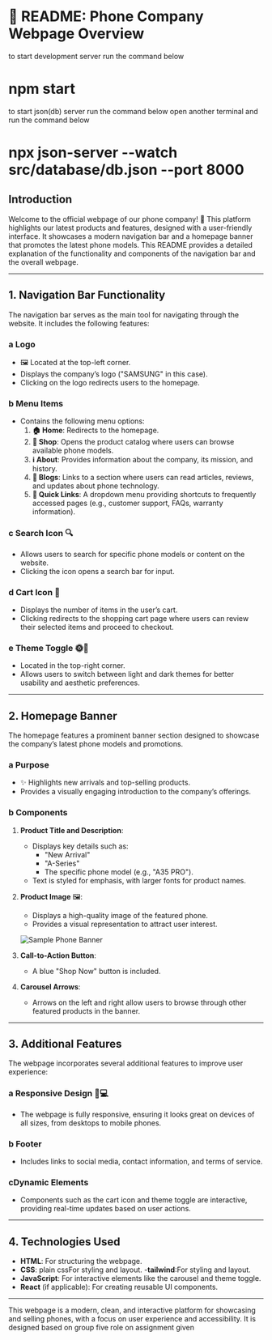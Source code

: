 # 📱 README: Phone Company Webpage Overview

to start development server run the command below

# npm start

to start json(db) server run the command below open another terminal and run the command below

# npx json-server --watch src/database/db.json --port 8000

## Introduction

Welcome to the official webpage of our phone company! 🌟 This platform highlights our latest products and features, designed with a user-friendly interface. It showcases a modern navigation bar and a homepage banner that promotes the latest phone models. This README provides a detailed explanation of the functionality and components of the navigation bar and the overall webpage.

---

## 1. **Navigation Bar Functionality**

The navigation bar serves as the main tool for navigating through the website. It includes the following features:

### a **Logo**

- 🖼️ Located at the top-left corner.
- Displays the company’s logo ("SAMSUNG" in this case).
- Clicking on the logo redirects users to the homepage.

### b **Menu Items**

- Contains the following menu options:
  1. **🏠 Home**: Redirects to the homepage.
  2. **🛒 Shop**: Opens the product catalog where users can browse available phone models.
  3. **ℹ️ About**: Provides information about the company, its mission, and history.
  4. **📝 Blogs**: Links to a section where users can read articles, reviews, and updates about phone technology.
  5. **🔗 Quick Links**: A dropdown menu providing shortcuts to frequently accessed pages (e.g., customer support, FAQs, warranty information).

### c **Search Icon** 🔍

- Allows users to search for specific phone models or content on the website.
- Clicking the icon opens a search bar for input.

### d **Cart Icon** 🛒

- Displays the number of items in the user’s cart.
- Clicking redirects to the shopping cart page where users can review their selected items and proceed to checkout.

### e **Theme Toggle** 🌞🌙

- Located in the top-right corner.
- Allows users to switch between light and dark themes for better usability and aesthetic preferences.

---

## 2. **Homepage Banner**

The homepage features a prominent banner section designed to showcase the company’s latest phone models and promotions.

### a **Purpose**

- ✨ Highlights new arrivals and top-selling products.
- Provides a visually engaging introduction to the company’s offerings.

### b **Components**

1. **Product Title and Description**:

   - Displays key details such as:
     - "New Arrival"
     - "A-Series"
     - The specific phone model (e.g., "A35 PRO").
   - Text is styled for emphasis, with larger fonts for product names.

2. **Product Image** 🖼️:

   - Displays a high-quality image of the featured phone.
   - Provides a visual representation to attract user interest.

   ![Sample Phone Banner](https://via.placeholder.com/800x400 "Phone Banner Placeholder")

3. **Call-to-Action Button**:

   - A blue "Shop Now" button is included.

4. **Carousel Arrows**:
   - Arrows on the left and right allow users to browse through other featured products in the banner.

---

## 3. **Additional Features**

The webpage incorporates several additional features to improve user experience:

### a **Responsive Design** 📱💻

- The webpage is fully responsive, ensuring it looks great on devices of all sizes, from desktops to mobile phones.

### b **Footer**

- Includes links to social media, contact information, and terms of service.

### c**Dynamic Elements**

- Components such as the cart icon and theme toggle are interactive, providing real-time updates based on user actions.

---

## 4. **Technologies Used**

- **HTML**: For structuring the webpage.
- **CSS**: plain cssFor styling and layout. -**tailwind**:For styling and layout.
- **JavaScript**: For interactive elements like the carousel and theme toggle.
- **React** (if applicable): For creating reusable UI components.

---

This webpage is a modern, clean, and interactive platform for showcasing and selling phones, with a focus on user experience and accessibility.
It is designed based on group five role on assignment given
